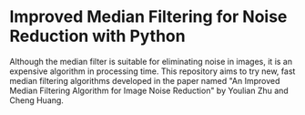 # Improved Median Filtering for Noise Reduction with Python

Although the median filter is suitable for eliminating noise in images, it is an expensive algorithm in processing time. This repository aims to try new, fast median filtering algorithms developed in the paper named "An Improved Median Filtering Algorithm for Image Noise Reduction" by Youlian Zhu and Cheng Huang.
